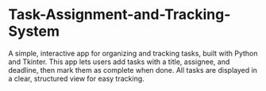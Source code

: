 # Task-Assignment-and-Tracking-System
A simple, interactive app for organizing and tracking tasks, built with Python and Tkinter. This app lets users add tasks with a title, assignee, and deadline, then mark them as complete when done. All tasks are displayed in a clear, structured view for easy tracking.
